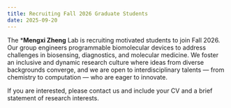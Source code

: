 ```yaml
---
title: Recruiting Fall 2026 Graduate Students
date: 2025-09-20
---
```


The ***Mengxi Zheng** Lab is recruiting motivated students to join Fall 2026. 
Our group engineers programmable biomolecular devices to address challenges in biosensing, diagnostics, and molecular medicine.
We foster an inclusive and dynamic research culture where ideas from diverse backgrounds converge, and we are open to interdisciplinary talents — from chemistry to computation — who are eager to innovate.

<!--more-->

If you are interested, please contact us and include your CV and a brief statement of research interests.
